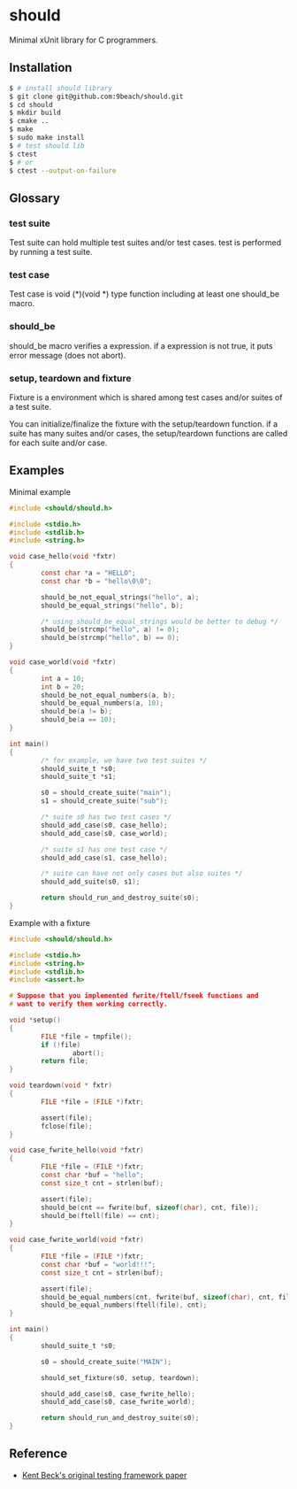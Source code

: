 # should

Minimal xUnit library for C programmers.

## Installation

```bash
$ # install should library
$ git clone git@github.com:9beach/should.git
$ cd should
$ mkdir build
$ cmake ..
$ make
$ sudo make install
$ # test should lib
$ ctest 
$ # or
$ ctest --output-on-failure
```

## Glossary

### test suite

Test suite can hold multiple test suites and/or test cases. test is performed by running a test suite.

### test case

Test case is void (*)(void *) type function including at least one should_be macro.

### should_be

should_be macro verifies a expression. if a expression is not true, it puts error message (does not abort).

### setup, teardown and fixture

Fixture is a environment which is shared among test cases and/or suites of a test suite.

You can initialize/finalize the fixture with the setup/teardown function. if a suite has many suites and/or cases, the setup/teardown functions are called for each suite and/or case.

## Examples

Minimal example
```C
#include <should/should.h>

#include <stdio.h>
#include <stdlib.h>
#include <string.h>

void case_hello(void *fxtr)
{
        const char *a = "HELLO";
        const char *b = "hello\0\0";

        should_be_not_equal_strings("hello", a);
        should_be_equal_strings("hello", b);

        /* using should_be_equal_strings would be better to debug */
        should_be(strcmp("hello", a) != 0);
        should_be(strcmp("hello", b) == 0);
}

void case_world(void *fxtr)
{
        int a = 10;
        int b = 20;
        should_be_not_equal_numbers(a, b);
        should_be_equal_numbers(a, 10);
        should_be(a != b);
        should_be(a == 10);
}

int main()
{
        /* for example, we have two test suites */
        should_suite_t *s0;
        should_suite_t *s1;

        s0 = should_create_suite("main");
        s1 = should_create_suite("sub");

        /* suite s0 has two test cases */
        should_add_case(s0, case_hello);
        should_add_case(s0, case_world);

        /* suite s1 has one test case */
        should_add_case(s1, case_hello);

        /* suite can have not only cases but also suites */
        should_add_suite(s0, s1);

        return should_run_and_destroy_suite(s0);
}
```

Example with a fixture
```C
#include <should/should.h>

#include <stdio.h>
#include <string.h>
#include <stdlib.h>
#include <assert.h>

# Suppose that you implemented fwrite/ftell/fseek functions and 
# want to verify them working correctly.

void *setup()
{
        FILE *file = tmpfile();
        if (!file)
                abort();
        return file;
}

void teardown(void * fxtr)
{
        FILE *file = (FILE *)fxtr;

        assert(file);
        fclose(file);
}

void case_fwrite_hello(void *fxtr)
{
        FILE *file = (FILE *)fxtr;
        const char *buf = "hello";
        const size_t cnt = strlen(buf);

        assert(file);
        should_be(cnt == fwrite(buf, sizeof(char), cnt, file));
        should_be(ftell(file) == cnt);
}

void case_fwrite_world(void *fxtr)
{
        FILE *file = (FILE *)fxtr;
        const char *buf = "world!!!";
        const size_t cnt = strlen(buf);

        assert(file);
        should_be_equal_numbers(cnt, fwrite(buf, sizeof(char), cnt, file));
        should_be_equal_numbers(ftell(file), cnt);
}

int main()
{
        should_suite_t *s0;

        s0 = should_create_suite("MAIN");

        should_set_fixture(s0, setup, teardown);

        should_add_case(s0, case_fwrite_hello);
        should_add_case(s0, case_fwrite_world);

        return should_run_and_destroy_suite(s0);
}
```

## Reference
* [Kent Beck's original testing framework paper](http://www.xprogramming.com/testfram.htm)
